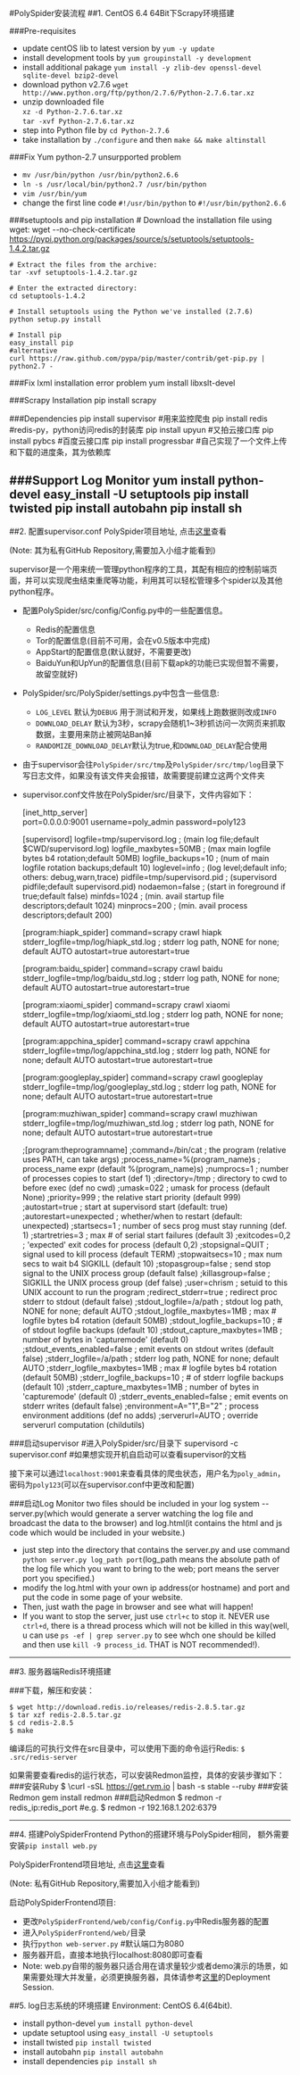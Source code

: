 
#PolySpider安装流程
##1. CentOS 6.4 64Bit下Scrapy环境搭建

###Pre-requisites
*	update centOS lib to latest version by `yum -y update`
*	install development tools by `yum groupinstall -y development`
*	install additional pakage `yum install -y zlib-dev openssl-devel sqlite-devel bzip2-devel`
*	download python v2.7.6 `wget http://www.python.org/ftp/python/2.7.6/Python-2.7.6.tar.xz`
*	unzip downloaded file <br>
	`xz -d Python-2.7.6.tar.xz`<br>	
	`tar -xvf Python-2.7.6.tar.xz`
*	step into Python file by `cd Python-2.7.6`
*	take installation by `./configure` and then `make && make altinstall`

###Fix Yum python-2.7 unsurpported problem
*	`mv /usr/bin/python /usr/bin/python2.6.6`
*	`ln -s /usr/local/bin/python2.7 /usr/bin/python`
*	`vim /usr/bin/yum`
*	change the first line code `#!/usr/bin/python` to `#!/usr/bin/python2.6.6`

###setuptools and pip installation
	# Download the installation file using wget:
	wget --no-check-certificate https://pypi.python.org/packages/source/s/setuptools/setuptools-1.4.2.tar.gz
	
	# Extract the files from the archive:
	tar -xvf setuptools-1.4.2.tar.gz
	
	# Enter the extracted directory:
	cd setuptools-1.4.2
	
	# Install setuptools using the Python we've installed (2.7.6)
	python setup.py install
	
	# Install pip
	easy_install pip
	#alternative
	curl https://raw.github.com/pypa/pip/master/contrib/get-pip.py | python2.7 -

###Fix lxml installation error problem
	yum install libxslt-devel

###Scrapy Installation
	pip install scrapy

###Dependencies
	pip install supervisor #用来监控爬虫
	pip install redis #redis-py，python访问redis的封装库
	pip install upyun #又拍云接口库
	pip install pybcs #百度云接口库
	pip install progressbar #自己实现了一个文件上传和下载的进度条，其为依赖库

###Support Log Monitor
    yum install python-devel
    easy_install -U setuptools
    pip install twisted
    pip install autobahn
    pip install sh
---

##2. 配置supervisor.conf
PolySpider项目地址, 点击[这里](https://github.com/wh1100717/PolySpider/tree/0.3)查看

(Note: 其为私有GitHub Repository,需要加入小组才能看到)

supervisor是一个用来统一管理python程序的工具，其配有相应的控制前端页面，并可以实现爬虫结束重爬等功能，利用其可以轻松管理多个spider以及其他python程序。

*   配置PolySpider/src/config/Config.py中的一些配置信息。
    *   Redis的配置信息
    *   Tor的配置信息(目前不可用，会在v0.5版本中完成)
    *   AppStart的配置信息(默认就好，不需要更改)
    *   BaiduYun和UpYun的配置信息(目前下载apk的功能已实现但暂不需要，故留空就好)
*   PolySpider/src/PolySpider/settings.py中包含一些信息:
    *   `LOG_LEVEL` 默认为`DEBUG` 用于测试和开发，如果线上跑数据则改成`INFO`
    *   `DOWNLOAD_DELAY` 默认为3秒，scrapy会随机1~3秒抓访问一次网页来抓取数据，主要用来防止被网站Ban掉
    *   `RANDOMIZE_DOWNLOAD_DELAY`默认为true,和`DOWNLOAD_DELAY`配合使用
*   由于supervisor会往`PolySpider/src/tmp`及`PolySpider/src/tmp/log`目录下写日志文件，如果没有该文件夹会报错，故需要提前建立这两个文件夹
*   supervisor.conf文件放在PolySpider/src/目录下，文件内容如下：


	[inet_http_server]  
	port=0.0.0.0:9001
	username=poly_admin
	password=poly123
	
	[supervisord]
	logfile=tmp/supervisord.log ; (main log file;default $CWD/supervisord.log)
	logfile_maxbytes=50MB        ; (max main logfile bytes b4 rotation;default 50MB)
	logfile_backups=10           ; (num of main logfile rotation backups;default 10)
	loglevel=info                ; (log level;default info; others: debug,warn,trace)
	pidfile=tmp/supervisord.pid ; (supervisord pidfile;default supervisord.pid)
	nodaemon=false               ; (start in foreground if true;default false)
	minfds=1024                  ; (min. avail startup file descriptors;default 1024)
	minprocs=200                 ; (min. avail process descriptors;default 200)
	
	[program:hiapk_spider]
	command=scrapy crawl hiapk
	stderr_logfile=tmp/log/hiapk_std.log        ; stderr log path, NONE for none; default AUTO
	autostart=true
	autorestart=true
	
	[program:baidu_spider]
	command=scrapy crawl baidu
	stderr_logfile=tmp/log/baidu_std.log        ; stderr log path, NONE for none; default AUTO
	autostart=true
	autorestart=true
	
	[program:xiaomi_spider]
	command=scrapy crawl xiaomi
	stderr_logfile=tmp/log/xiaomi_std.log        ; stderr log path, NONE for none; default AUTO
	autostart=true
	autorestart=true
	
	[program:appchina_spider]
	command=scrapy crawl appchina
	stderr_logfile=tmp/log/appchina_std.log        ; stderr log path, NONE for none; default AUTO
	autostart=true
	autorestart=true
	
	[program:googleplay_spider]
	command=scrapy crawl googleplay
	stderr_logfile=tmp/log/googleplay_std.log        ; stderr log path, NONE for none; default AUTO
	autostart=true
	autorestart=true
	
	[program:muzhiwan_spider]
	command=scrapy crawl muzhiwan
	stderr_logfile=tmp/log/muzhiwan_std.log        ; stderr log path, NONE for none; default AUTO
	autostart=true
	autorestart=true
	
	;[program:theprogramname]
	;command=/bin/cat              ; the program (relative uses PATH, can take args)
	;process_name=%(program_name)s ; process_name expr (default %(program_name)s)
	;numprocs=1                    ; number of processes copies to start (def 1)
	;directory=/tmp                ; directory to cwd to before exec (def no cwd)
	;umask=022                     ; umask for process (default None)
	;priority=999                  ; the relative start priority (default 999)
	;autostart=true                ; start at supervisord start (default: true)
	;autorestart=unexpected        ; whether/when to restart (default: unexpected)
	;startsecs=1                   ; number of secs prog must stay running (def. 1)
	;startretries=3                ; max # of serial start failures (default 3)
	;exitcodes=0,2                 ; 'expected' exit codes for process (default 0,2)
	;stopsignal=QUIT               ; signal used to kill process (default TERM)
	;stopwaitsecs=10               ; max num secs to wait b4 SIGKILL (default 10)
	;stopasgroup=false             ; send stop signal to the UNIX process group (default false)
	;killasgroup=false             ; SIGKILL the UNIX process group (def false)
	;user=chrism                   ; setuid to this UNIX account to run the program
	;redirect_stderr=true          ; redirect proc stderr to stdout (default false)
	;stdout_logfile=/a/path        ; stdout log path, NONE for none; default AUTO
	;stdout_logfile_maxbytes=1MB   ; max # logfile bytes b4 rotation (default 50MB)
	;stdout_logfile_backups=10     ; # of stdout logfile backups (default 10)
	;stdout_capture_maxbytes=1MB   ; number of bytes in 'capturemode' (default 0)
	;stdout_events_enabled=false   ; emit events on stdout writes (default false)
	;stderr_logfile=/a/path        ; stderr log path, NONE for none; default AUTO
	;stderr_logfile_maxbytes=1MB   ; max # logfile bytes b4 rotation (default 50MB)
	;stderr_logfile_backups=10     ; # of stderr logfile backups (default 10)
	;stderr_capture_maxbytes=1MB   ; number of bytes in 'capturemode' (default 0)
	;stderr_events_enabled=false   ; emit events on stderr writes (default false)
	;environment=A="1",B="2"       ; process environment additions (def no adds)
	;serverurl=AUTO                ; override serverurl computation (childutils)

###启动supervisor
    #进入PolySpider/src/目录下
	supervisord -c supervisor.conf
	#如果想实现开机自启动可以查看supervisor的文档

接下来可以通过`localhost:9001`来查看具体的爬虫状态，用户名为`poly_admin`，密码为`poly123`(可以在supervisor.conf中更改和配置)

###启动Log Monitor
two files should be included in your log system -- server.py(which would generate a server watching the log file and broadcast the data to the browser) and log.html(it contains the html and js code which would be included in your website.)
* just step into the directory that contains the server.py and use command `python server.py log_path port`(log_path means the absolute path of the log file which you want to bring to the web; port means the server port you specified.)
* modify the log.html with your own ip address(or hostname) and port and put the code in some page of your website.
* Then, just wath the page in browser and see what will happen!
* If you want to stop the server, just use `ctrl+c` to stop it. NEVER use `ctrl+d`, there is a thread process which will not be killed in this way(well, u can use `ps -ef | grep server.py` to see whch one should be killed and then use `kill -9 process_id`. THAT is NOT recommended!).
---

##3. 服务器端Redis环境搭建

###下载，解压和安装：

	$ wget http://download.redis.io/releases/redis-2.8.5.tar.gz
	$ tar xzf redis-2.8.5.tar.gz
	$ cd redis-2.8.5
	$ make

编译后的可执行文件在src目录中，可以使用下面的命令运行Redis:
	`$ .src/redis-server`

如果需要查看redis的运行状态，可以安装Redmon监控，具体的安装步骤如下：
###安装Ruby
	$ \curl -sSL https://get.rvm.io | bash -s stable --ruby
###安装Redmon
	gem install redmon
###启动Redmon
	$ redmon -r redis_ip:redis_port
	#e.g. $ redmon -r 192.168.1.202:6379

---

##4. 搭建PolySpiderFrontend
Python的搭建环境与PolySpider相同，
额外需要安装`pip install web.py`

PolySpiderFrontend项目地址, 点击[这里](https://github.com/wh1100717/PolySpiderFrontend)查看

(Note: 私有GitHub Repository,需要加入小组才能看到)

启动PolySpiderFrontend项目:

*   更改`PolySpiderFrontend/web/config/Config.py`中Redis服务器的配置
*   进入`PolySpiderFrontend/web/`目录
*   执行`python web-server.py` #默认端口为8080
*   服务器开启，直接本地执行localhost:8080即可查看
*   Note: web.py自带的服务器只适合用在请求量较少或者demo演示的场景，如果需要处理大并发量，必须更换服务器，具体请参考[这里](http://webpy.org/cookbook/)的Deployment Session.

##5. log日志系统的环境搭建
Environment: CentOS 6.4(64bit). 
* install python-devel `yum install python-devel`
* update setuptool using `easy_install -U setuptools`
* install twisted `pip install twisted`
* install autobahn `pip install autobahn`
* install dependencies `pip install sh`

